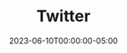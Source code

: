 ---
layout: ext_single
title: Twitter
slug: twitter
desc: Send, retrieve and monitor Tweets straight from SAMMI 
category: social
date: '2023-06-10T00:00:00-05:00'
permalink: extensions/social/:slug
download_url: https://christinak.itch.io/sammi-twitter
icon_local: twitter.png
screenshots_local: twitter_deck.png
developer_name: Christina K. 
developer_url: https://christinak.itch.io
version: 2.0
sammi_version: 2023.2.1
platform: Any
overview: |

    Send Tweets and update your Twitter profile directly from SAMMI.

    **Features**
    - Tweet
    - Reply to Tweets
    - Create Polls
    - Delete Tweets
    - Update your Profile information, including your profile image and banner
    - Get profile information, such as your followers, latest tweet etc.

    <div class="alert alert-info" role="alert">Purchasing this product provides you with a code specifically designed to simplify your engagement with the Twitter API. The code is executed on your local computer, giving you the flexibility to modify it. It's crucial to understand that there's absolutely no server or service usage on my part involved in this process.</div>

setup: |

    <div class="alert alert-info" role="alert">Updating from a previous 1.X Twitter version? Please completely uninstall the current Twitter extension by navigating to SAMMI Core-Bridge-Uninstall extension, and delete the premade Twitter deck before proceeding. The commands names have changed, none of your existing commands will work anymore.</div>

    1. Install the extension. You can follow the [Extension Install Guide](https://sammi.solutions/extensions/install).
    2. Sign into Twitter
        - Go to your Bridge - Twitter Tab.
        - Click on Login, select Open or Copy Twitter URL (and open it).
        - Copy the provided PIN
        - Fill out the "Enter PIN" input field and click on Authenticate. Once it says `Logged in`, you're all good to go.
    3. Please be careful when using the 'Tweet' and 'Reply' commands. If you see a 429 error (quota exceeded), it means that the default App has reached its limit for the day. This limit only applies to Tweet and Reply. When this happens, you have two choices:

        1. Wait until the next day to post more tweets (recommended)
        2. While I don't officially support or suggest this option, the code is open and can be modified. Because it runs on your own computer, you could adjust it to use your own credentials if you need to tweet beyond the default limit. But remember:
            <div class="alert alert-warning mt-2" role="alert">If you decide to use your own Twitter App and API keys to get past the standard limit, it's entirely on you. For more info, take a look at <a href="https://twittercommunity.com/t/policy-clarification-multiple-applications-for-the-same-use-case/92080">this article</a>.</div>
            - Only make these changes if you're okay with the risks, and make sure to use a secondary or throwaway Twitter account, not your main one.
            - Watch the step-by-step guide video here:   

             [video](https://www.youtube.com/embed/xM6rdzYcEd8)[/video] 
    Please remember, even though you can change the code, it's best to stick to the Twitter API's rules for things to run smoothly.
    4. Now you can send Tweets directly from your SAMMI. Open the premade deck and follow the instructions in the comments of each button.
privacy_collect: false
---